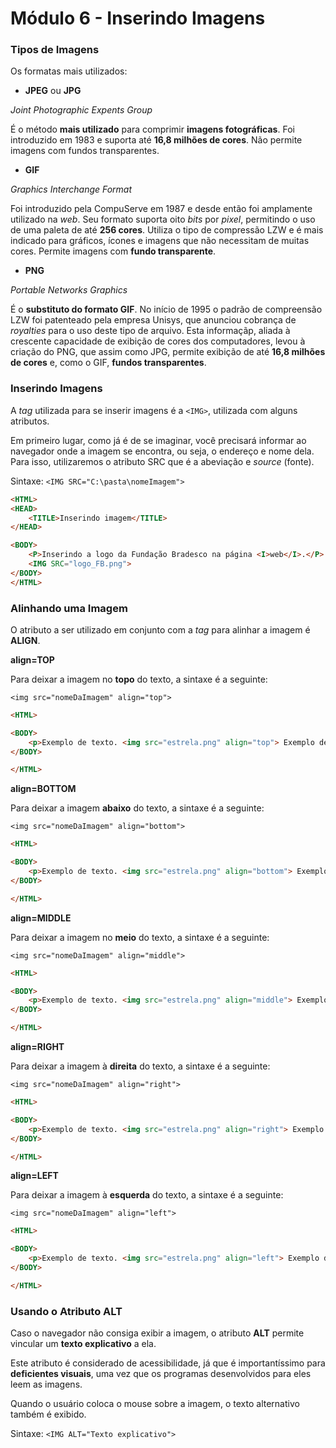 # Módulo 6 - Inserindo Imagens

### Tipos de Imagens

Os formatas mais utilizados:

- **JPEG** ou **JPG**

*Joint Photographic Expents Group*

É o método **mais utilizado** para comprimir **imagens fotográficas**. Foi introduzido em 1983 e suporta até **16,8 milhões de cores**. Não permite imagens com fundos transparentes.

- **GIF**

*Graphics Interchange Format*

Foi introduzido pela CompuServe em 1987 e desde então foi amplamente utilizado na *web*. Seu formato suporta oito *bits* por *pixel*, permitindo o uso de uma paleta de até **256 cores**. Utiliza o tipo de compressão LZW e é mais indicado para gráficos, ícones e imagens que não necessitam de muitas cores. Permite imagens com **fundo transparente**.

- **PNG**

*Portable Networks Graphics*

É o **substituto do formato GIF**. No início de 1995 o padrão de compreensão LZW foi patenteado pela empresa Unisys, que anunciou cobrança de *royalties* para o uso deste tipo de arquivo. Esta informaçãp, aliada à crescente capacidade de exibição de cores dos computadores, levou à criação do PNG, que assim como JPG, permite exibição de até **16,8 milhões de cores** e, como o GIF, **fundos transparentes**.

### Inserindo Imagens

A *tag* utilizada para se inserir imagens é a `<IMG>`, utilizada com alguns atributos.

Em primeiro lugar, como já é de se imaginar, você precisará informar ao navegador onde a imagem se encontra, ou seja, o endereço e nome dela. Para isso, utilizaremos o atributo SRC que é a abeviação e *source* (fonte).

Sintaxe: `<IMG SRC="C:\pasta\nomeImagem">`

```html
<HTML>
<HEAD>
	<TITLE>Inserindo imagem</TITLE>	
</HEAD>

<BODY>
	<P>Inserindo a logo da Fundação Bradesco na página <I>web</I>.</P>
	<IMG SRC="logo_FB.png">
</BODY>
</HTML>
```

### Alinhando uma Imagem

O atributo a ser utilizado em conjunto com a *tag* para alinhar a imagem é **ALIGN**.

**align=TOP**

Para deixar a imagem no **topo** do texto, a sintaxe é a seguinte:

`<img src="nomeDaImagem" align="top">`

```html
<HTML>

<BODY>
	<p>Exemplo de texto. <img src="estrela.png" align="top"> Exemplo de texto.</p>	
</BODY>

</HTML>
```

**align=BOTTOM**

Para deixar a imagem **abaixo** do texto, a sintaxe é a seguinte:

`<img src="nomeDaImagem" align="bottom">`

```html
<HTML>

<BODY>
	<p>Exemplo de texto. <img src="estrela.png" align="bottom"> Exemplo de texto.</p>	
</BODY>

</HTML>
```

**align=MIDDLE**

Para deixar a imagem no **meio** do texto, a sintaxe é a seguinte:

`<img src="nomeDaImagem" align="middle">`

```html
<HTML>

<BODY>
	<p>Exemplo de texto. <img src="estrela.png" align="middle"> Exemplo de texto.</p>	
</BODY>

</HTML>
```

**align=RIGHT**

Para deixar a imagem à **direita** do texto, a sintaxe é a seguinte:

`<img src="nomeDaImagem" align="right">`

```html
<HTML>

<BODY>
	<p>Exemplo de texto. <img src="estrela.png" align="right"> Exemplo de texto.</p>	
</BODY>

</HTML>
```

**align=LEFT**

Para deixar a imagem à **esquerda** do texto, a sintaxe é a seguinte:

`<img src="nomeDaImagem" align="left">`

```html
<HTML>

<BODY>
	<p>Exemplo de texto. <img src="estrela.png" align="left"> Exemplo de texto.</p>	
</BODY>

</HTML>
```

### Usando o Atributo ALT

Caso o navegador não consiga exibir a imagem, o atributo **ALT** permite vincular um **texto explicativo** a ela.

Este atributo é considerado de acessibilidade, já que é importantíssimo para **deficientes visuais**, uma vez que os programas desenvolvidos para eles leem as imagens.

Quando o usuário coloca o mouse sobre a imagem, o texto alternativo também é exibido.

Sintaxe: `<IMG ALT="Texto explicativo">`